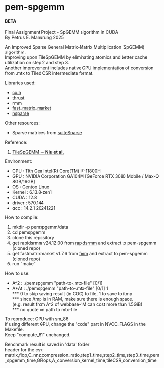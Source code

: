 # pem-spgemm
#### **BETA**
Final Assignment Project - SpGEMM algorithm in CUDA  
By Petrus E. Manurung
2025

An Improved Sparse General Matrix-Matrix Multiplication (SpGEMM) algorithm.  
Improving upon TileSpGEMM by eliminating atomics and better cache utilization on step 2 and step 3.  
Another improvement includes native GPU implementation of conversion from .mtx to Tiled CSR intermediate format. 

Libraries used:
* [cx.h][ansorge]
* [thrust][thrust]
* [rmm][rapidsrmm]
* [fast_matrix_market][fmm]
* [nsparse][nsparse]

Other resources:
* Sparse matrices from [suiteSparse][suitesparse]

Reference:
1. [TileSpGEMM -- **Niu et al.**](https://doi.org/10.1145/3503221.3508431)


Environment:
* CPU       : 11th Gen Intel(R) Core(TM) i7-11800H
* GPU       : NVIDIA Corporation GA104M [GeForce RTX 3080 Mobile / Max-Q 8GB/16GB]
* OS        : Gentoo Linux
* Kernel    : 6.13.8-zen1
* CUDA      : 12.8
* driver    : 570.144
* gcc       : 14.2.1 20241221

How to compile:  
1. mkdir -p pemspgemm/data
2. cd pemspgemm
3. clone this repository
4. get rapidsrmm v24.12.00 from [rapidsrmm] and extract to pem-spgemm (cloned repo)
5. get fastmatrixmarket v1.7.6 from [fmm] and extract to pem-spgemm (cloned repo)
6. run "make"

How to use:
* A^2   : ./pemspgemm "path-to-.mtx-file" [0/1] 
* A*At  : ./pemspgemm "path-to-.mtx-file" [0/1] 1  
*** 0 to skip saving result (in COO) to file, 1 to save to /tmp  
*** since /tmp is in RAM, make sure there is enough space.  
(e.g. result from A^2 of webbase-1M can cost more than 1.5GiB)  
*** no quote on path to mtx-file  

To reproduce: GPU with sm_86  
if using different GPU, change the "code" part in NVCC_FLAGS in the Makefile.  
Keep "compute_61" unchanged.

Benchmark result is saved in 'data' folder  
header for the csv:  
matrix,flop,C_nnz,compression_ratio,step1_time,step2_time,step3_time,pem_spgemm_time,GFlops,A_conversion_kernel_time,tileCSR_conversion_time  

[ansorge]: https://github.com/RichardAns/CUDA-Programs
[thrust]: https://developer.nvidia.com/thrust
[rapidsrmm]: https://github.com/rapidsai/rmm
[cusparse]: https://developer.nvidia.com/cusparse
[fmm]: https://github.com/alugowski/fast_matrix_market
[suitesparse]: https://sparse.tamu.edu
[nsparse]: https://github.com/EBD-CREST/nsparse